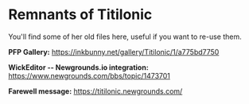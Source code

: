 # Remnants of Titilonic
You'll find some of her old files here, useful if you want to re-use them.

**PFP Gallery:**
https://inkbunny.net/gallery/Titilonic/1/a775bd7750

**WickEditor -- Newgrounds.io integration:**
https://www.newgrounds.com/bbs/topic/1473701

**Farewell message:**
https://titilonic.newgrounds.com/
